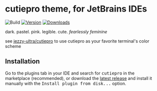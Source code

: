 # cutiepro theme, for JetBrains IDEs
![Build](https://github.com/jezzy-ultra/cutiepro-intellij-plugin/workflows/build/badge.svg)
[![Version](https://img.shields.io/jetbrains/plugin/v/PLUGIN_ID.svg)](https://plugins.jetbrains.com/plugin/PLUGIN_ID)
[![Downloads](https://img.shields.io/jetbrains/plugin/d/PLUGIN_ID.svg)](https://plugins.jetbrains.com/plugin/PLUGIN_ID)

<!-- Plugin description -->
dark. pastel. pink. legible. cute. *fearlessly feminine*

see [jezzy-ultra/cutiepro](https://github.com/jezzy-ultra/cutiepro) to use cutiepro as your favorite terminal's color scheme
<!-- Plugin description end -->

## Installation
Go to the plugins tab in your IDE and search for <kbd>cutiepro</kbd> in the marketplace (recommended), or download the [latest release](https://github.com/jezzy-ultra/cutiepro-intellij-plugin/releases/latest) and install it manually with the <kbd>Install plugin from disk...</kbd> option.
